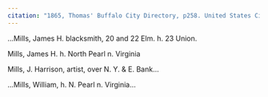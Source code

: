 ```yaml
---
citation: "1865, Thomas' Buffalo City Directory, p258. United States City and Business Directories, ca. 1749 - ca. 1990, database, familysearch.org." 
---
```


…Mills, James H. blacksmith, 20 and 22 Elm. h. 23 Union.

Mills, James H. h. North Pearl n. Virginia

Mills, J. Harrison, artist, over N. Y. & E. Bank…

…Mills, William, h. N. Pearl n. Virginia…


